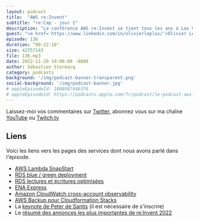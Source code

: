 ```yaml
---
layout: podcast
title:  "AWS re:Invent"
subtitle: "re:Cap - jour 1"
description: "La conférence AWS re:Invent se tient tous les ans à Las Vegas. Cette année plus de 50000 clients et partenaires sont réunis pour apprendre et échanger leurs expériences dans le cloud AWS. Dans ce podcast, je reviens avec mes invités sur le sprincipales annonces faites pendant les deux premières journées de conférence. On y parle du cold start des fonctions Lambda, de déployement blue/green pour des bases de données, de ENA express pour donner 25Gbs de bande passante réseau et d'autres choses encore."
guest: "<a href='https://www.linkedin.com/in/olivierleplus/'>Olivier Leplus</a>, Developer Advocate, AWS ; "<a href='https://www.linkedin.com/in/j%C3%A9r%C3%A9mie-rodon-b6656290/'>Jérémie Rodon</a>, Cloud Architect Devoteam / Revolve et "<a href='https://www.linkedin.com/in/alexismarcou/'>Alexis Marcou</a>, Solution Architect, AWS"
episode: 136
duration: “00:22:16"
size: 42757143
file: 136.mp3
date: 2022-11-29 19:00:00 -0800
author: Sébastien Stormacq
category: podcasts
background: '/img/podcast-banner-transparent.png'
social-background: '/img/podcast-banner.jpg'
# appleEpisodeId: 1000587446376
# appleEpisodeId: https://podcasts.apple.com/fr/podcast/le-podcast-aws-en-français/id1452118442
---
```


Laissez-moi vos commentaires sur [Twitter](https://twitter.com/sebsto), abonnez vous sur ma chaîne [YouTube](https://www.youtube.com/sebsto) ou [Twitch.tv](https://www.twitch.tv/sebAWS)

## Liens

Voici les liens vers les pages des services dont nous avons parlé dans l'épisode.

- [AWS Lambda SnapStart](https://aws.amazon.com/blogs/aws/new-accelerate-your-lambda-functions-with-lambda-snapstart/)
- [RDS blue / green deployment](https://aws.amazon.com/blogs/aws/new-fully-managed-blue-green-deployments-in-amazon-aurora-and-amazon-rds/)
- [RDS lectures et écritures optimisées](https://aws.amazon.com/blogs/aws/new-amazon-rds-optimized-reads-and-optimized-writes/)
- [ENA Express](https://aws.amazon.com/blogs/aws/new-ena-express-improved-network-latency-and-per-flow-performance-on-ec2/)
- [Amazon CloudWatch cross-account observability](https://aws.amazon.com/blogs/aws/new-amazon-cloudwatch-cross-account-observability/)
- [AWS Backup pour Cloudformation Stacks](https://aws.amazon.com/blogs/aws/new-for-aws-backup-protect-and-restore-your-cloudformation-stacks/)
- La [keynote de Peter de Santis](https://reinvent.awsevents.com/on-demand/?from=home-ondemand) (il est nécessaire de s'inscrire)
- Le [résumé des annonces les plus importantes de re:Invent 2022](https://aws.amazon.com/blogs/aws/top-announcements-of-aws-reinvent-2022/)